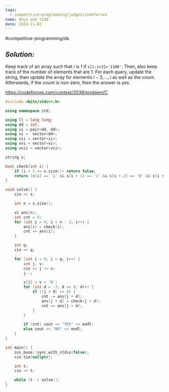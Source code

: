 ```yaml
---
tags:
  - competitive-programming/judges/codeforces
name: Anya and 1100
date: 2024-11-02
---
```

#competitive-programming/ds 
## _Solution:_
Keep track of an array such that $i$ is $1$ if `s[i:i+3]='1100'`. Then, also keep track of the number of elements that are $1$. For each query, update the string, then update the array for elements $i-3,\dots,i$ as well as the count. Afterwards, if the count is non-zero, then the answer is yes.

https://codeforces.com/contest/2036/problem/C
```cpp
#include <bits/stdc++.h>

using namespace std;

using ll = long long;
using dd = int;
using ii = pair<dd, dd>;
using vi =  vector<dd>;
using vii = vector<ii>;
using vvi = vector<vi>;
using vvii = vector<vii>;

string s;

bool check(int i) {
    if (i + 3 >= s.size()) return false;
    return (s[i] == '1' && s[i + 1] == '1' && s[i + 2] == '0' && s[i + 3] == '0');
}

void solve() {
    cin >> s;

    int n = s.size();

    vi ans(n);
    int cnt = 0;
    for (int i = 0; i < n - 3; i++) {
        ans[i] = check(i);
        cnt += ans[i];
    }

    int q;
    cin >> q;

    for (int i = 0; i < q; i++) {
        int j, v;
        cin >> j >> v;
        j--;

        s[j] = v + '0';
        for (int d = -3; d <= 0; d++) {
            if ((j + d) >= 0) {
                cnt -= ans[j + d];
                ans[j + d] = check(j + d);
                cnt += ans[j + d];
            }
        }

        if (cnt) cout << "YES" << endl;
        else cout << "NO" << endl;
    }
}

int main() {
    ios_base::sync_with_stdio(false);
    cin.tie(nullptr);

    int t;
    cin >> t;

    while (t--) solve();
}
```